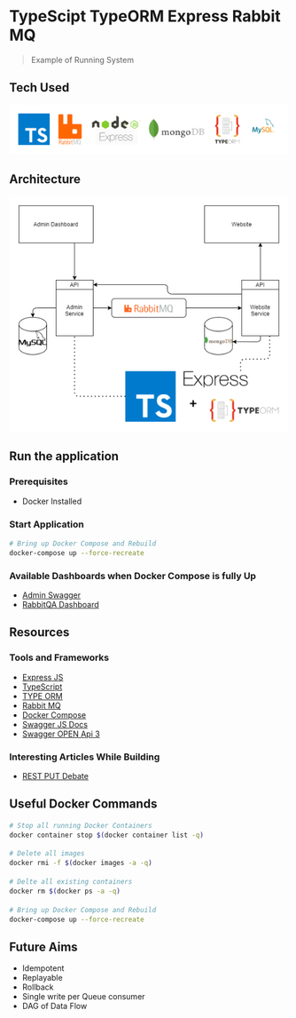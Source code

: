 # TypeScipt TypeORM Express Rabbit MQ 
> Example of Running System

## Tech Used

![arch](./docs/tech.png)

## Architecture

![arch](./docs/arch.png)

## Run the application

### Prerequisites

- Docker Installed

### Start Application

```sh
# Bring up Docker Compose and Rebuild
docker-compose up --force-recreate
```

### Available Dashboards when Docker Compose is fully Up

- [Admin Swagger](http://localhost:8000/swagger/#/)
- [RabbitQA Dashboard](http://localhost:15672/#/)


## Resources

### Tools and Frameworks

- [Express JS](https://expressjs.com/)
- [TypeScript](https://www.typescriptlang.org/)
- [TYPE ORM](https://typeorm.io/#/)
- [Rabbit MQ](https://www.rabbitmq.com/)
- [Docker Compose](https://docs.docker.com/compose/)
- [Swagger JS Docs](https://github.com/Surnet/swagger-jsdoc/blob/v7/docs/FIRST-STEPS.md)
- [Swagger OPEN Api 3](https://swagger.io/docs/specification/describing-request-body/)

### Interesting Articles While Building

- [REST PUT Debate](https://stackoverflow.com/questions/630453/put-vs-post-in-rest)

## Useful Docker Commands

```sh
# Stop all running Docker Containers
docker container stop $(docker container list -q)

# Delete all images
docker rmi -f $(docker images -a -q)

# Delte all existing containers
docker rm $(docker ps -a -q)

# Bring up Docker Compose and Rebuild
docker-compose up --force-recreate
```

## Future Aims
- Idempotent
- Replayable
- Rollback
- Single write per Queue consumer
- DAG of Data Flow
